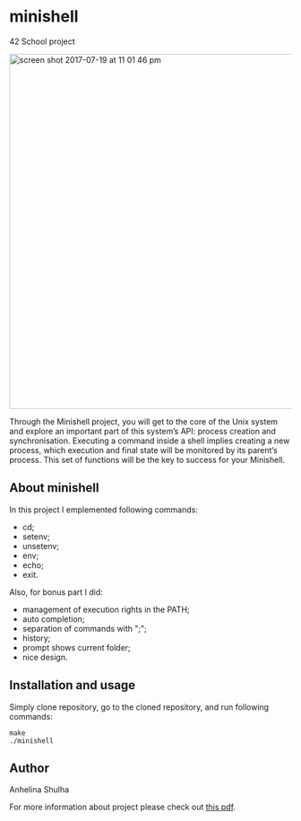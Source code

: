 # minishell
42 School project

<img width="633" alt="screen shot 2017-07-19 at 11 01 46 pm" src="https://user-images.githubusercontent.com/25576444/28402773-5fc25156-6cd6-11e7-92ef-bcce291ec15f.png">

Through the Minishell project, you will get to the core of the Unix system and explore an important part of this system’s API: process creation and synchronisation. Executing a command inside a shell implies creating a new process, which execution and final state will be monitored by its parent’s process. This set of functions will be the key to success for your Minishell.

## About minishell

In this project I emplemented following commands:

- cd;
- setenv;
- unsetenv;
- env;
- echo;
- exit.

Also, for bonus part I did:

- management of execution rights in the PATH;
- auto completion;
- separation of commands with ";";
- history;
- prompt shows current folder;
- nice design.

## Installation and usage

Simply clone repository, go to the cloned repository, and run following commands:

```
make
./minishell
```

## Author

Anhelina Shulha

For more information about project please check out [this pdf](https://github.com/angieshu/minishell/files/1161311/minishell.en-2.pdf).
